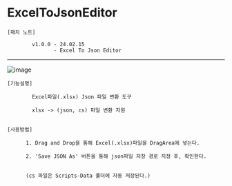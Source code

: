 # ExcelToJsonEditor
    [패치 노트]
                
            v1.0.0 - 24.02.15
                   - Excel To Json Editor

------------------------------------------------------------------------------------
![image](https://github.com/kastro723/ExcelToJsonEditor/assets/55536937/c7a6be6b-3673-4a8a-b66f-d60d46838d8e)

    [기능설명]

            Excel파일(.xlsx) Json 파일 변환 도구 

            xlsx -> (json, cs) 파일 변환 지원
        

    [사용방법]

          1. Drag and Drop을 통해 Excel(.xlsx)파일을 DragArea에 넣는다.

          2. 'Save JSON As' 버튼을 통해 json파일 저장 경로 지정 후, 확인한다.


          (cs 파일은 Scripts-Data 폴더에 자동 저장된다.)
